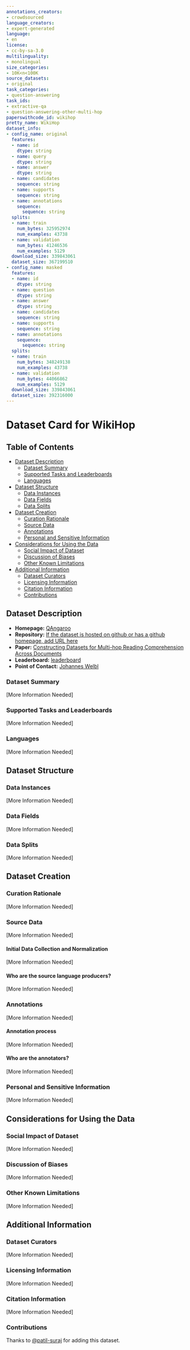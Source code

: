 ```yaml
---
annotations_creators:
- crowdsourced
language_creators:
- expert-generated
language:
- en
license:
- cc-by-sa-3.0
multilinguality:
- monolingual
size_categories:
- 10K<n<100K
source_datasets:
- original
task_categories:
- question-answering
task_ids:
- extractive-qa
- question-answering-other-multi-hop
paperswithcode_id: wikihop
pretty_name: WikiHop
dataset_info:
- config_name: original
  features:
  - name: id
    dtype: string
  - name: query
    dtype: string
  - name: answer
    dtype: string
  - name: candidates
    sequence: string
  - name: supports
    sequence: string
  - name: annotations
    sequence:
      sequence: string
  splits:
  - name: train
    num_bytes: 325952974
    num_examples: 43738
  - name: validation
    num_bytes: 41246536
    num_examples: 5129
  download_size: 339843061
  dataset_size: 367199510
- config_name: masked
  features:
  - name: id
    dtype: string
  - name: question
    dtype: string
  - name: answer
    dtype: string
  - name: candidates
    sequence: string
  - name: supports
    sequence: string
  - name: annotations
    sequence:
      sequence: string
  splits:
  - name: train
    num_bytes: 348249138
    num_examples: 43738
  - name: validation
    num_bytes: 44066862
    num_examples: 5129
  download_size: 339843061
  dataset_size: 392316000
---
```


# Dataset Card for WikiHop

## Table of Contents
- [Dataset Description](#dataset-description)
  - [Dataset Summary](#dataset-summary)
  - [Supported Tasks and Leaderboards](#supported-tasks-and-leaderboards)
  - [Languages](#languages)
- [Dataset Structure](#dataset-structure)
  - [Data Instances](#data-instances)
  - [Data Fields](#data-fields)
  - [Data Splits](#data-splits)
- [Dataset Creation](#dataset-creation)
  - [Curation Rationale](#curation-rationale)
  - [Source Data](#source-data)
  - [Annotations](#annotations)
  - [Personal and Sensitive Information](#personal-and-sensitive-information)
- [Considerations for Using the Data](#considerations-for-using-the-data)
  - [Social Impact of Dataset](#social-impact-of-dataset)
  - [Discussion of Biases](#discussion-of-biases)
  - [Other Known Limitations](#other-known-limitations)
- [Additional Information](#additional-information)
  - [Dataset Curators](#dataset-curators)
  - [Licensing Information](#licensing-information)
  - [Citation Information](#citation-information)
  - [Contributions](#contributions)

## Dataset Description

- **Homepage:** [QAngaroo](http://qangaroo.cs.ucl.ac.uk/)
- **Repository:** [If the dataset is hosted on github or has a github homepage, add URL here]()
- **Paper:** [Constructing Datasets for Multi-hop Reading Comprehension Across Documents](https://arxiv.org/abs/1710.06481)
- **Leaderboard:** [leaderboard](http://qangaroo.cs.ucl.ac.uk/leaderboard.html)
- **Point of Contact:** [Johannes Welbl](j.welbl@cs.ucl.ac.uk)

### Dataset Summary

[More Information Needed]

### Supported Tasks and Leaderboards

[More Information Needed]

### Languages

[More Information Needed]

## Dataset Structure

### Data Instances

[More Information Needed]

### Data Fields

[More Information Needed]

### Data Splits

[More Information Needed]
## Dataset Creation

### Curation Rationale

[More Information Needed]

### Source Data

[More Information Needed]

#### Initial Data Collection and Normalization

[More Information Needed]

#### Who are the source language producers?

[More Information Needed]

### Annotations

[More Information Needed]

#### Annotation process

[More Information Needed]

#### Who are the annotators?

[More Information Needed]

### Personal and Sensitive Information

[More Information Needed]

## Considerations for Using the Data

### Social Impact of Dataset

[More Information Needed]

### Discussion of Biases

[More Information Needed]

### Other Known Limitations

[More Information Needed]

## Additional Information

### Dataset Curators

[More Information Needed]

### Licensing Information

[More Information Needed]

### Citation Information

[More Information Needed]
### Contributions

Thanks to [@patil-suraj](https://github.com/patil-suraj) for adding this dataset.